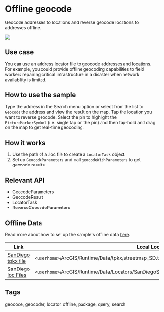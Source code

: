 # Offline geocode

Geocode addresses to locations and reverse geocode locations to addresses offline.

![](screenshot.png)

## Use case

You can use an address locator file to geocode addresses and locations. For example, you could provide offline geocoding capabilities to field workers repairing critical infrastructure in a disaster when network availability is limited.

## How to use the sample

Type the address in the Search menu option or select from the list to `Geocode` the address and view the result on the map. Tap the location you want to reverse geocode. Select the pin to highlight the `PictureMarkerSymbol` (i.e. single tap on the pin) and then tap-hold and drag on the map to get real-time geocoding.

## How it works

1. Use the path of a .loc file to create a `LocatorTask` object.
2. Set up `GeocodeParameters` and call `geocodeWithParameters` to get geocode results.

## Relevant API

* GeocodeParameters
* GeocodeResult
* LocatorTask
* ReverseGeocodeParameters

## Offline Data

Read more about how to set up the sample's offline data [here](http://links.esri.com/ArcGISRuntimeQtSamples#use-offline-data-in-the-samples).

Link | Local Location
---------|-------|
|[SanDiego tpkx file](https://www.arcgis.com/home/item.html?id=22c3083d4fa74e3e9b25adfc9f8c0496)| `<userhome>`/ArcGIS/Runtime/Data/tpkx/streetmap_SD.tpkx |
|[SanDiego loc Files](https://www.arcgis.com/home/item.html?id=3424d442ebe54f3cbf34462382d3aebe)| `<userhome>`/ArcGIS/Runtime/Data/Locators/SanDiegoStreetAddressLocator/SanDiego_StreetAddress.loc |

## Tags

geocode, geocoder, locator, offline, package, query, search
